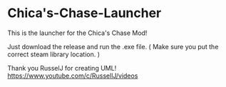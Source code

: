 # Chica's-Chase-Launcher

This is the launcher for the Chica's Chase Mod! 
  
 Just download the release and run the .exe file.
   ( Make sure you put the correct steam library location. )

Thank you RusselJ for creating UML! https://www.youtube.com/c/RussellJ/videos
